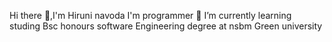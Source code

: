  Hi there 👋,I'm Hiruni navoda 
 I'm programmer
🌱 I’m currently learning studing Bsc honours software Engineering degree at nsbm  Green university  







